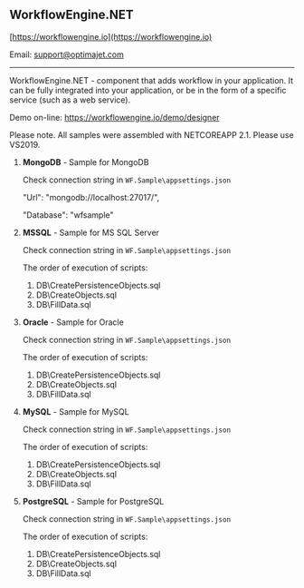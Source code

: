 ## WorkflowEngine.NET

[https://workflowengine.io](https://workflowengine.io)

Email: [support@optimajet.com](mailto:support@optimajet.com)

---

WorkflowEngine.NET - component that adds workflow in your application. 
It can be fully integrated into your application, or be in the form of a specific service (such as a web service).

Demo on-line: https://workflowengine.io/demo/designer

Please note. All samples were assembled with NETCOREAPP 2.1. Please use VS2019.
 
1. **MongoDB** - Sample for MongoDB

    Check connection string in `WF.Sample\appsettings.json`

    "Url": "mongodb://localhost:27017/",

    "Database": "wfsample"


2. **MSSQL** - Sample for MS SQL Server

   Check connection string in `WF.Sample\appsettings.json`

    The order of execution of scripts:
   1. DB\CreatePersistenceObjects.sql
   2. DB\CreateObjects.sql
   3. DB\FillData.sql


3. **Oracle** - Sample for Oracle

    Check connection string in `WF.Sample\appsettings.json`

    The order of execution of scripts:
   1. DB\CreatePersistenceObjects.sql
   2. DB\CreateObjects.sql
   3. DB\FillData.sql


4. **MySQL** - Sample for MySQL

    Check connection string in `WF.Sample\appsettings.json`

    The order of execution of scripts:
   1. DB\CreatePersistenceObjects.sql
   2. DB\CreateObjects.sql
   3. DB\FillData.sql


5. **PostgreSQL** - Sample for PostgreSQL

    Check connection string in `WF.Sample\appsettings.json`

    The order of execution of scripts:
   1. DB\CreatePersistenceObjects.sql
   2. DB\CreateObjects.sql
   3. DB\FillData.sql


